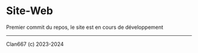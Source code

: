 # Site-Web

Premier commit du repos, le site est en cours de développement

---

Clan667 (c) 2023-2024
